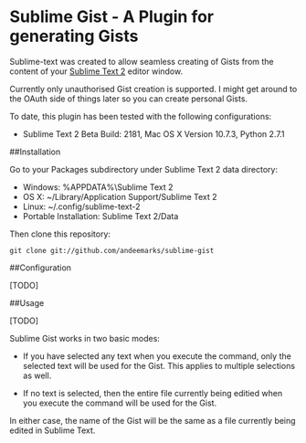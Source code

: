 # Sublime Gist - A Plugin for generating Gists

Sublime-text was created to allow seamless creating of Gists from the content of your [Sublime Text 2](http://www.sublimetext.com/2) editor window.

Currently only unauthorised Gist creation is supported.  I might get around to the OAuth side of things later so you can create personal Gists.

To date, this plugin has been tested with the following configurations:

* Sublime Text 2 Beta Build: 2181, Mac OS X Version 10.7.3, Python 2.7.1

##Installation

Go to your Packages subdirectory under Sublime Text 2 data directory:

* Windows: %APPDATA%\Sublime Text 2
* OS X: ~/Library/Application Support/Sublime Text 2
* Linux: ~/.config/sublime-text-2
* Portable Installation: Sublime Text 2/Data

Then clone this repository:

`git clone git://github.com/andeemarks/sublime-gist`

##Configuration

[TODO]

##Usage

[TODO]

Sublime Gist works in two basic modes:

* If you have selected any text when you execute the command, only the selected text will be used for the Gist.  This applies to multiple selections as well.

* If no text is selected, then the entire file currently being editied when you execute the command will be used for the Gist.

In either case, the name of the Gist will be the same as a file currently being edited in Sublime Text.